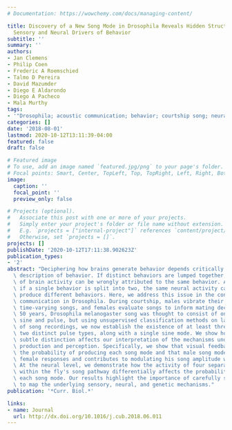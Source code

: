 ```yaml
---
# Documentation: https://wowchemy.com/docs/managing-content/

title: Discovery of a New Song Mode in Drosophila Reveals Hidden Structure in the
  Sensory and Neural Drivers of Behavior
subtitle: ''
summary: ''
authors:
- Jan Clemens
- Philip Coen
- Frederic A Roemschied
- Talmo D Pereira
- David Mazumder
- Diego E Aldarondo
- Diego A Pacheco
- Mala Murthy
tags:
- '"Drosophila; acoustic communication; behavior; courtship song; neural circuits"'
categories: []
date: '2018-08-01'
lastmod: 2020-10-12T13:11:39-04:00
featured: false
draft: false

# Featured image
# To use, add an image named `featured.jpg/png` to your page's folder.
# Focal points: Smart, Center, TopLeft, Top, TopRight, Left, Right, BottomLeft, Bottom, BottomRight.
image:
  caption: ''
  focal_point: ''
  preview_only: false

# Projects (optional).
#   Associate this post with one or more of your projects.
#   Simply enter your project's folder or file name without extension.
#   E.g. `projects = ["internal-project"]` references `content/project/deep-learning/index.md`.
#   Otherwise, set `projects = []`.
projects: []
publishDate: '2020-10-12T17:11:38.902623Z'
publication_types:
- '2'
abstract: "Deciphering how brains generate behavior depends critically on an accurate\
  \ description of behavior. If distinct behaviors are lumped together, separate modes\
  \ of brain activity can be wrongly attributed to the same behavior. Alternatively,\
  \ if a single behavior is split into two, the same neural activity can appear to\
  \ produce different behaviors. Here, we address this issue in the context of acoustic\
  \ communication in Drosophila. During courtship, males vibrate their wings to generate\
  \ time-varying songs, and females evaluate songs to inform mating decisions. For\
  \ 50 years, Drosophila melanogaster song was thought to consist of only two modes,\
  \ sine and pulse, but using unsupervised classification methods on large datasets\
  \ of song recordings, we now establish the existence of at least three song modes:\
  \ two distinct pulse types, along with a single sine mode. We show how this seemingly\
  \ subtle distinction affects our interpretation of the mechanisms underlying song\
  \ production and perception. Specifically, we show that visual feedback influences\
  \ the probability of producing each song mode and that male song mode choice affects\
  \ female responses and contributes to modulating his song amplitude with distance.\
  \ At the neural level, we demonstrate how the activity of four separate neuron types\
  \ within the fly's song pathway differentially affects the probability of producing\
  \ each song mode. Our results highlight the importance of carefully segmenting behavior\
  \ to map the underlying sensory, neural, and genetic mechanisms."
publication: '*Curr. Biol.*'

links:
- name: Journal
  url: http://dx.doi.org/10.1016/j.cub.2018.06.011
---
```

